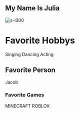 ## My Name Is Julia

![s-l300](https://user-images.githubusercontent.com/59803854/76434477-bc587200-6383-11ea-8f4f-39523a53b238.jpg)

# Favorite Hobbys
Singing
Dancing
Acting

## Favorite Person 
Jacob

### Favorite Games
MINECRAFT
ROBLOX

